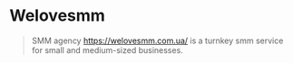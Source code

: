 # Welovesmm
> SMM agency <a href="https://welovesmm.com.ua/">https://welovesmm.com.ua/</a> is a turnkey smm service for small and medium-sized businesses.

